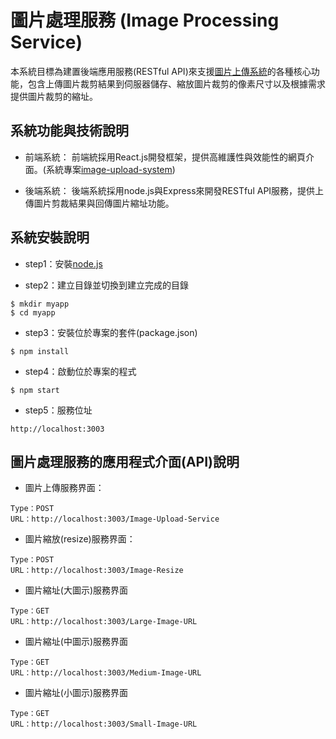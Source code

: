 # 圖片處理服務 (Image Processing Service)

本系統目標為建置後端應用服務(RESTful API)來支援[圖片上傳系統](https://github.com/jjhuang2017/image-upload-system)的各種核心功能，包含上傳圖片裁剪結果到伺服器儲存、縮放圖片裁剪的像素尺寸以及根據需求提供圖片裁剪的縮址。

## 系統功能與技術說明

* 前端系統：
前端統採用React.js開發框架，提供高維護性與效能性的網頁介面。(系統專案[image-upload-system](https://github.com/jjhuang2017/image-upload-system))

* 後端系統：
後端系統採用node.js與Express來開發RESTful API服務，提供上傳圖片剪裁結果與回傳圖片縮址功能。

## 系統安裝說明

* step1：安裝[node.js](https://nodejs.org/en/)

* step2：建立目錄並切換到建立完成的目錄
```shell
$ mkdir myapp
$ cd myapp
```
* step3：安裝位於專案的套件(package.json)
```shell
$ npm install
```

* step4：啟動位於專案的程式
```shell
$ npm start
```

* step5：服務位址
```
http://localhost:3003
```
## 圖片處理服務的應用程式介面(API)說明

* 圖片上傳服務界面：

```
Type：POST
URL：http://localhost:3003/Image-Upload-Service
```

* 圖片縮放(resize)服務界面：
```
Type：POST
URL：http://localhost:3003/Image-Resize
```

* 圖片縮址(大圖示)服務界面
```
Type：GET
URL：http://localhost:3003/Large-Image-URL
```
* 圖片縮址(中圖示)服務界面
```
Type：GET
URL：http://localhost:3003/Medium-Image-URL
```
* 圖片縮址(小圖示)服務界面
```
Type：GET
URL：http://localhost:3003/Small-Image-URL
```
